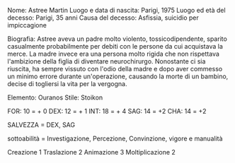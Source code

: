 Nome: Astree Martin
Luogo e data di nascita: Parigi, 1975
Luogo ed età del decesso: Parigi, 35 anni
Causa del decesso: Asfissia, suicidio per impiccagione

Biografia: Astree aveva un padre molto violento, tossicodipendente, sparito casualmente probabilmente per debiti con le persone da cui acquistava la merce. La madre invece era una persona molto rigida che non rispettava l'ambizione della figlia di diventare neurochirurgo. Nonostante ci sia riuscita, ha sempre vissuto con l'odio della madre e dopo aver commesso un minimo errore durante un'operazione, causando la morte di un bambino, decise di togliersi la vita per la vergogna. 


Elemento: Ouranos
Stile: Stoikon


FOR: 10 = + 0
DEX: 12 = + 1
INT: 18 = + 4
SAG: 14 = +2
CHA: 14 = +2

SALVEZZA = DEX, SAG

sottoabilità = Investigazione, Percezione, Convinzione, vigore e manualità

Creazione 1
Traslazione 2
Animazione 3
Moltiplicazione 2